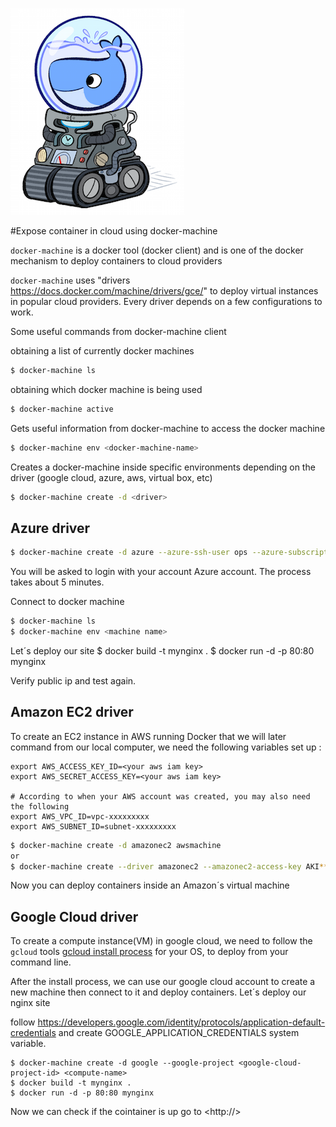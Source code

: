 ![scaleconf-deploying-microservices](dockermachine.png)

#Expose container in cloud using docker-machine

`docker-machine` is a docker tool (docker client) and is one of the docker mechanism to deploy containers to cloud providers

`docker-machine` uses "drivers https://docs.docker.com/machine/drivers/gce/" to deploy virtual instances in popular cloud providers. Every driver depends on a few configurations to work.

Some useful commands from docker-machine client

obtaining a list of currently docker machines
```sh
$ docker-machine ls
```
obtaining which docker machine is being used 
```sh
$ docker-machine active
```
Gets useful information from docker-machine to access the docker machine  
```sh
$ docker-machine env <docker-machine-name>
```
Creates a docker-machine inside specific environments depending on the driver (google cloud, azure, aws, virtual box, etc)  
```sh
$ docker-machine create -d <driver>
```

## Azure driver

```sh
$ docker-machine create -d azure --azure-ssh-user ops --azure-subscription-id <SubscriptionId> --azure-open-port 80 azuremachine
```
You will be asked to login with your account Azure account. The process takes about 5 minutes.

Connect to docker machine

```sh
$ docker-machine ls
$ docker-machine env <machine name>
```
Let´s deploy our site
$ docker build -t mynginx .
$ docker run -d -p 80:80 mynginx

Verify public ip and test again. 


## Amazon EC2 driver
To create an EC2 instance in AWS running Docker that we will later command from our local computer, we need the following variables set up : 

```
export AWS_ACCESS_KEY_ID=<your aws iam key>
export AWS_SECRET_ACCESS_KEY=<your aws iam key>

# According to when your AWS account was created, you may also need the following
export AWS_VPC_ID=vpc-xxxxxxxxx
export AWS_SUBNET_ID=subnet-xxxxxxxxx
```

```sh
$ docker-machine create -d amazonec2 awsmachine
or
$ docker-machine create --driver amazonec2 --amazonec2-access-key AKI******* --amazonec2-secret-key 8T93C*******  awsmachine
```

Now you can deploy containers inside an Amazon´s virtual machine


## Google Cloud driver

To create a compute instance(VM) in google cloud, we need to follow the `gcloud` tools [gcloud install process](https://cloud.google.com/sdk/downloads) for your OS, to deploy from your command line.

After the install process, we can use our google cloud account to create a new machine then connect to it and deploy containers. Let´s deploy our nginx site

follow https://developers.google.com/identity/protocols/application-default-credentials  and create GOOGLE_APPLICATION_CREDENTIALS system variable. 

```
$ docker-machine create -d google --google-project <google-cloud-project-id> <compute-name>
$ docker build -t mynginx .
$ docker run -d -p 80:80 mynginx

```
Now we can check if the cointainer is up go to <http://<google-compute-ip>>

